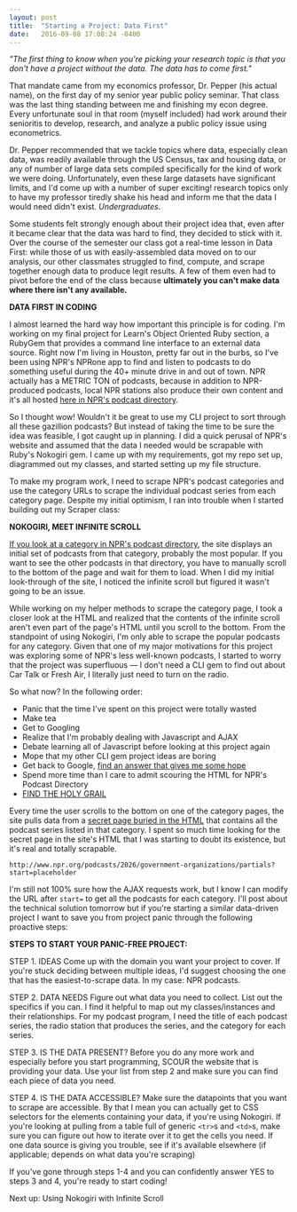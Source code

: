 ```yaml
---
layout: post
title:  "Starting a Project: Data First"
date:   2016-09-08 17:08:24 -0400
---
```



*"The first thing to know when you're picking your research topic is that you don't have a project without the data. The data has to come first."*

That mandate came from my economics professor, Dr. Pepper (his actual name), on the first day of my senior year public policy seminar. That class was the last thing standing between me and finishing my econ degree. Every unfortunate soul in that room (myself included) had work around their senioritis to develop, research, and analyze a public policy issue using econometrics.

Dr. Pepper recommended that we tackle topics where data, especially clean data, was readily available through the US Census, tax and housing data, or any of number of large data sets compiled specifically for the kind of work we were doing. Unfortunately, even these large datasets have significant limits, and I'd come up with a number of super exciting! research topics only to have my professor tiredly shake his head and inform me that the data I would need didn't exist. *Undergraduates.*

Some students felt strongly enough about their project idea that, even after it became clear that the data was hard to find, they decided to stick with it. Over the course of the semester our class got a real-time lesson in Data First: while those of us with easily-assembled data moved on to our analysis, our other classmates struggled to find, compute, and scrape together enough data to produce legit results. A few of them even had to pivot before the end of the class because **ultimately you can't make data where there isn't any available.**

**DATA FIRST IN CODING**

I almost learned the hard way how important this principle is for coding. I'm working on my final project for Learn's Object Oriented Ruby section, a RubyGem that provides a command line interface to an external data source. Right now I'm living in Houston, pretty far out in the burbs, so I've been using NPR's NPRone app to find and listen to podcasts to do something useful during the 40+ minute drive in and out of town. NPR actually has a METRIC TON of podcasts, because in addition to NPR-produced podcasts, local NPR stations also produce their own content and it's all hosted [here in NPR's podcast directory](http://www.npr.org/podcasts/).

So I thought wow! Wouldn't it be great to use my CLI project to sort through all these gazillion podcasts? But instead of taking the time to be sure the idea was feasible, I got caught up in planning. I did a quick perusal of NPR's website and assumed that the data I needed would be scrapable with Ruby's Nokogiri gem. I came up with my requirements, got my repo set up, diagrammed out my classes, and started setting up my file structure.

To make my program work, I need to scrape NPR's podcast categories and use the category URLs to scrape the individual podcast series from each category page. Despite my initial optimism, I ran into trouble when I started building out my Scraper class:

**NOKOGIRI, MEET INFINITE SCROLL**

[If you look at a category in NPR's podcast directory](http://www.npr.org/podcasts/2000/arts), the site displays an initial set of podcasts from that category, probably the most popular. If you want to see the other podcasts in that directory, you have to manually scroll to the bottom of the page and wait for them to load. When I did my initial look-through of the site, I noticed the infinite scroll but figured it wasn't going to be an issue.

While working on my helper methods to scrape the category page, I took a closer look at the HTML and realized that the contents of the infinite scroll aren't even part of the page's HTML until you scroll to the bottom. From the standpoint of using Nokogiri, I'm only able to scrape the popular podcasts for any category. Given that one of my major motivations for this project was exploring some of NPR's less well-known podcasts, I started to worry that the project was superfluous  — I don't need a CLI gem to find out about Car Talk or Fresh Air, I literally just need to turn on the radio.

So what now? In the following order:

- Panic that the time I've spent on this project were totally wasted
- Make tea
- Get to Googling
- Realize that I'm probably dealing with Javascript and AJAX
- Debate learning all of Javascript before looking at this project again
- Mope that my other CLI gem project ideas are boring
- Get back to Google, [find an answer that gives me some hope](https://www.quora.com/How-do-I-scrape-a-page-with-infinite-scrolling-when-Im-not-sure-about-the-technique-it-uses)
- Spend more time than I care to admit scouring the HTML for NPR's Podcast Directory
- [FIND THE HOLY GRAIL](http://www.npr.org/podcasts/2026/government-organizations/partials?start=placeholder)

Every time the user scrolls to the bottom on one of the category pages, the site pulls data from a [secret page buried in the HTML](http://www.npr.org/podcasts/2026/government-organizations/partials?start=placeholder) that contains all the podcast series listed in that category. I spent so much time looking for the secret page in the site's HTML that I was starting to doubt its existence, but it's real and totally scrapable. 

`http://www.npr.org/podcasts/2026/government-organizations/partials?start=placeholder`

I'm still not 100% sure how the AJAX requests work, but I know I can modify the URL after `start=` to get all the podcasts for each category. I'll post about the technical solution tomorrow but if you're starting a similar data-driven project I want to save you from project panic through the following proactive steps:

**STEPS TO START YOUR PANIC-FREE PROJECT:**

STEP 1. IDEAS
Come up with the domain you want your project to cover. If you're stuck deciding between multiple ideas, I'd suggest choosing the one that has the easiest-to-scrape data. In my case: NPR podcasts.

STEP 2. DATA NEEDS
Figure out what data you need to collect. List out the specifics if you can. I find it helpful to map out my classes/instances and their relationships. For my podcast program, I need the title of each podcast series, the radio station that produces the series, and the category for each series.

STEP 3. IS THE DATA PRESENT?
Before you do any more work and especially before you start programming, SCOUR the website that is providing your data. Use your list from step 2 and make sure you can find each piece of data you need.

STEP 4. IS THE DATA ACCESSIBLE?
Make sure the datapoints that you want to scrape are accessible. By that I mean you can actually get to CSS selectors for the elements containing your data, if you're using Nokogiri. If you're looking at pulling from a table full of generic `<tr>`s and `<td>`s, make sure you can figure out how to iterate over it to get the cells you need. If one data source is giving you trouble, see if it's available elsewhere (if applicable; depends on what data you're scraping)

If you've gone through steps 1-4 and you can confidently answer YES to steps 3 and 4, you're ready to start coding!

Next up: Using Nokogiri with Infinite Scroll
